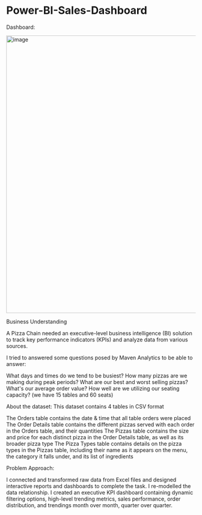 # Power-BI-Sales-Dashboard

Dashboard:

<img width="739" alt="image" src="https://github.com/mustafamahmoodstud/Power-BI-Sales-Dashboard/assets/102355670/e5aa3785-d178-459d-b8ee-f1e7c83c9399">

Business Understanding

A Pizza Chain needed an executive-level business intelligence (BI) solution to track key performance indicators (KPIs) and analyze data from various sources.

I tried to answered some questions posed by Maven Analytics to be able to answer:

What days and times do we tend to be busiest?
How many pizzas are we making during peak periods?
What are our best and worst selling pizzas?
What's our average order value?
How well are we utilizing our seating capacity? (we have 15 tables and 60 seats)

About the dataset: This dataset contains 4 tables in CSV format

The Orders table contains the date & time that all table orders were placed
The Order Details table contains the different pizzas served with each order in the Orders table, and their quantities
The Pizzas table contains the size and price for each distinct pizza in the Order Details table, as well as its broader pizza type
The Pizza Types table contains details on the pizza types in the Pizzas table, including their name as it appears on the menu, the category it falls under, and its list of ingredients

Problem Approach:

I connected and transformed raw data from Excel files and designed interactive reports and dashboards to complete the task.
I re-modelled the data relationship.
I created an executive KPI dashboard containing dynamic filtering options, high-level trending metrics, sales performance, order distribution, and trendings month over month, quarter over quarter.

